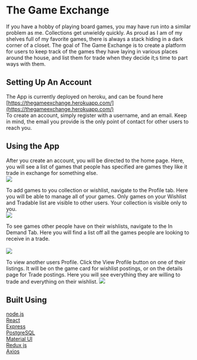 # The Game Exchange  
If you have a hobby of playing board games, you may have run into a similar problem as me. Collections get unwieldy quickly. As proud as I am of my shelves full of my favorite games, there is always a stack hiding in a dark corner of a closet. The goal of The Game Exchange is to create a platform for users to keep track of the games they have laying in various places around the house, and list them for trade when they decide it;s time to part ways with them.
## Setting Up An Account    
The App is currently deployed on heroku, and can be found here [https://thegameexchange.herokuapp.com/](https://thegameexchange.herokuapp.com/)  
To create an account, simply register with a username, and an email. Keep in mind, the email you provide is the only point of contact for other users to reach you.  

## Using the App  

After you create an account, you will be directed to the home page. Here, you will see a list of games that people has specified are games they like it trade in exchange for something else.   
![](https://i.imgur.com/ELJj6Xo.png)  
  

To add games to you collection or wishlist, navigate to the Profile tab. Here you will be able to manage all of your games. Only games on your Wishlist and Tradable list are visible to other users. Your collection is visible only to you.      
![](https://i.imgur.com/lWlpyaK.png)      


To see games other people have on their wishlists, navigate to the In Demand Tab. Here you will find a list off all the games people are looking to receive in a trade. <br /> <br />
![](https://i.imgur.com/XXCz2hx.png)


To view another users Profile. Click the View Profile button on one of their listings. It will be on the game card for wishlist postings, or on the details page for Trade postings. Here you will see everything they are willing to trade and everything on their wishlist.
![](https://i.imgur.com/AbEhIff.png)    


 ## Built Using   
[node.js](https://nodejs.org/en/)   
[React](https://reactjs.org/)  
[Express](https://expressjs.com/)   
[PostgreSQL](https://www.postgresql.org/)   
[Material UI](https://material-ui.com/)  
[Redux js](https://redux.js.org/)  
[Axios](https://github.com/axios/axios)

